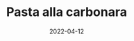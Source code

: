---
layout: recipe
date: 2022-04-12
draft: false
tags: ["italia", "lazio"]
type: primi-piatti
id: carbonara
title: "Pasta alla carbonara"
description: "La pasta alla carbonara è una delle paste più iconiche della tradizione italiana e, soprattutto romana. Le sue origini sono ancora incerte, ma la più accreditata vede la natalità di questa ricetta a Roma, in seguito alla conclusione della seconda guerra mondiale."
originPlace:
  name: "Roma"
  maps: "https://goo.gl/maps/L849Pd8GLtC84ZkD9"
difficulty: 3
time:
  preparation: 30
  cook: 15
ingredients:
  - id: pasta
    amount: 100
    unit: g
  - id: tuorlo
    amount: 2
  - id: pecorino
    amount: 30
    unit: g
  - id: guanciale
    amount: 40
    unit: g
  - id: pepe
  - id: sale
---